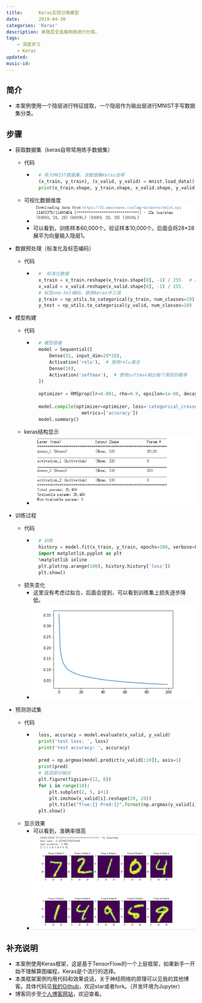```yaml
---
title:      Keras实现分类模型
date:       2019-04-30
categories: 'Keras'
description: 单隐层全连接网络进行分类。
tags:
    - 深度学习
    - Keras
updated: 
music-id: 
---
```

## 简介
- 本案例使用一个隐层进行特征提取，一个隐层作为输出层进行MNIST手写数据集分类。
## 步骤
- 获取数据集（keras自带常用练手数据集）
	- 代码
		- ```python
			# 导入MNIST数据集，该数据集Keras自带
			(x_train, y_train), (x_valid, y_valid) = mnist.load_data()
			print(x_train.shape, y_train.shape, x_valid.shape, y_valid.shape)
			```
	- 可视化数据维度
    	- ![](/asset/2019-04-30/data.png)
    	- 可以看到，训练样本60,000个，验证样本10,000个，后面会将28*28展平为向量输入隐层1。

- 数据预处理（标准化及标签编码）
	- 代码
		- ```python
			#  标准化数据
			x_train = x_train.reshape(x_train.shape[0], -1) / 255.  # 原数据是0-255不适合输入模型训练，标准化为0-1
			x_valid = x_valid.reshape(x_valid.shape[0], -1) / 255.
			# 标签one-hot编码，使用keras中工具
			y_train = np_utils.to_categorical(y_train, num_classes=10)
			y_test = np_utils.to_categorical(y_valid, num_classes=10)
			```
- 模型构建
	- 代码
		- ```python
			# 模型搭建
			model = Sequential([
				Dense(32, input_dim=28*28),
				Activation('relu'),  # 使用relu激活
				Dense(10),
				Activation('softmax'),  # 使用softmax输出每个类别的概率
			])
			
			optimizer = RMSprop(lr=0.001, rho=0.9, epsilon=1e-08, decay=0.0)
			
			model.compile(optimizer=optimizer, loss='categorical_crossentropy',  # 分类多用交叉熵
							metrics=['accuracy'])
			model.summary()
			```
	- keras结构显示
		- ![](/asset/2019-04-30/net.png)
- 训练过程
	- 代码
		- ```python
			# 训练
			history = model.fit(x_train, y_train, epochs=100, verbose=False)
			import matplotlib.pyplot as plt
			%matplotlib inline
			plt.plot(np.arange(100), history.history['loss'])
			plt.show()
			```
	- 损失变化
		- 这里没有考虑过拟合，后面会提到，可以看到训练集上损失逐步降低。
		- ![](/asset/2019-04-30/history.png)
- 预测测试集
	- 代码
		- ```python
			loss, accuracy = model.evaluate(x_valid, y_valid)
			print('test loss: ', loss)
			print('test accuracy: ', accuracy)
			
			pred = np.argmax(model.predict(x_valid[:10]), axis=1)
			print(pred)
			# 挑选部分输出
			plt.figure(figsize=(12, 8))
			for i in range(10):
				plt.subplot(2, 5, i+1)
				plt.imshow(x_valid[i].reshape(28, 28))
				plt.title("True:{} Pred:{}".format(np.argmax(y_valid[i]), pred[i]))
			plt.show()
			```
	- 显示效果
		- 可以看到，准确率很高
		- ![](/asset/2019-04-30/pred.png)
## 补充说明
- 本案例使用Keras框架，这是基于TensorFlow的一个上层框架，如果新手一开始不理解算图编程，Keras是个流行的选择。
- 本类框架案例均用代码和效果说话，关于神经网络的原理可以见我的其他博客。具体代码见[我的Github](https://github.com/luanshiyinyang/Tutorial/tree/Keras/RegressionDemo)，欢迎star或者fork。（开发环境为Jupyter）
- 博客同步至[个人博客网站](https://luanshiyinyang.github.io)，欢迎查看。